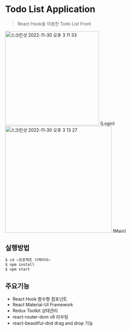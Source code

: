 # Todo List Application
> React Hook을 이용한 Todo List Front


<img width="300" alt="스크린샷 2022-11-30 오후 3 11 33" src="https://user-images.githubusercontent.com/39370772/204721694-fa7ae22b-6924-4618-939e-1313afbf9399.png">  (Login)  <img width="340" alt="스크린샷 2022-11-30 오후 3 13 27" src="https://user-images.githubusercontent.com/39370772/204721866-86ef7669-836d-41ee-ab93-ed6fa0aa21b6.png">  (Main)

## 실행방법 

```sh
$ cd <프로젝트 디렉터리>
$ npm install
$ npm start
```

## 주요기능

<ul>
  <li> React Hook 함수형 컴포넌트 </li> 
  <li> React Material-UI Framework  </li>
  <li> Redux Toolkit 상태관리 </li>  
  <li> react-router-dom v6 라우팅 </li>
  <li> react-beautiful-dnd drag and drop 기능 </li> 
</ul>



